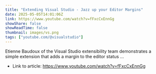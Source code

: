 ```yaml
---
title: "Extending Visual Studio - Jazz up your Editor Margins"
date: 2025-05-05T14:01:06Z
link: https://www.youtube.com/watch?v=fFxcCxEnnGg
showShare: false
showReadTime: false
thumbnail: images/vs.png
tags: ["youtube.com/@visualstudio"]
---
```

Etienne Baudoux of the Visual Studio extensibility team demonstrates a simple extension that adds a margin to the editor status ...

- Link to article: https://www.youtube.com/watch?v=fFxcCxEnnGg